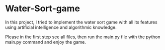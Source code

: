 # Water-Sort-game
In this project, I tried to implement the water sort game with all its features using artificial intelligence and algorithmic knowledge.

Please in the first step see all files, then run the main.py file with the python main.py command and enjoy the game.
